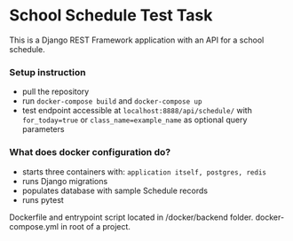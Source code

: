# School Schedule Test Task

This is a Django REST Framework application with an API for a school schedule.

### Setup instruction

 - pull the repository
 - run `docker-compose build` and `docker-compose up`
 - test endpoint accessible at `localhost:8888/api/schedule/` with `for_today=true` or `class_name=example_name` as optional query parameters

### What does docker configuration do?

- starts three containers with: `application itself, postgres, redis`
- runs Django migrations
- populates database with sample Schedule records
- runs pytest

Dockerfile and entrypoint script located in /docker/backend folder.
docker-compose.yml in root of a project.
